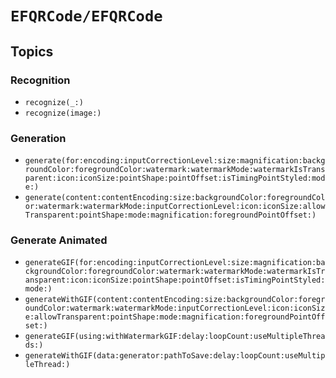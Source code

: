 # ``EFQRCode/EFQRCode``

## Topics

### Recognition

- ``recognize(_:)``
- ``recognize(image:)``

### Generation

- ``generate(for:encoding:inputCorrectionLevel:size:magnification:backgroundColor:foregroundColor:watermark:watermarkMode:watermarkIsTransparent:icon:iconSize:pointShape:pointOffset:isTimingPointStyled:mode:)``
- ``generate(content:contentEncoding:size:backgroundColor:foregroundColor:watermark:watermarkMode:inputCorrectionLevel:icon:iconSize:allowTransparent:pointShape:mode:magnification:foregroundPointOffset:)``


### Generate Animated

- ``generateGIF(for:encoding:inputCorrectionLevel:size:magnification:backgroundColor:foregroundColor:watermark:watermarkMode:watermarkIsTransparent:icon:iconSize:pointShape:pointOffset:isTimingPointStyled:mode:)``
- ``generateWithGIF(content:contentEncoding:size:backgroundColor:foregroundColor:watermark:watermarkMode:inputCorrectionLevel:icon:iconSize:allowTransparent:pointShape:mode:magnification:foregroundPointOffset:)``
- ``generateGIF(using:withWatermarkGIF:delay:loopCount:useMultipleThreads:)``
- ``generateWithGIF(data:generator:pathToSave:delay:loopCount:useMultipleThread:)``
